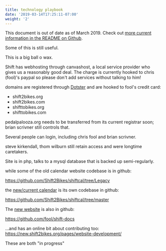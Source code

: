```yaml
---
title: technology playbook
date: '2019-03-14T17:25:11-07:00'
weight: '2'
---
```


This document is out of date as of March 2019.  Check out [more current information in the README on Github](https://github.com/shift-org/shift-docs#overview).

Some of this is still useful.

This is a big ball o wax.

Shift has webhosting through canvashost, a local service provider who gives us a reasonably good deal.  The charge is currently hooked to chris (fool)'s paypal so please don't add services without talking to him!


domains are registered through [Dotster](https://www.dotster.com) and are hooked to fool's credit card:

- shift2bikes.org
- shift2bikes.com
- shifttobikes.org
- shifttobikes.com

pedalpalooza.org needs to be transferred from its current registrar soon;  brian scrivner still controls that.

Several people can login, including chris fool and brian scrivner.

steve kirkendall, thom wilburn still retain access and were longtime caretakers.

Site is in php, talks to a mysql database that is backed up semi-regularly.

while some of the old calendar website codebase is in github:

https://github.com/Shift2Bikes/shiftcal/tree/Legacy

the [new/current calendar](http://shift2bikes.org/fun2/) is its own codebase in github:

https://github.com/Shift2Bikes/shiftcal/tree/master

The [new website](https://new.shift2bikes.org) is also in github:

https://github.com/fool/shift-docs

...and has an online bit about contributing too:  https://new.shift2bikes.org/pages/website-development/

These are both "in progress"

